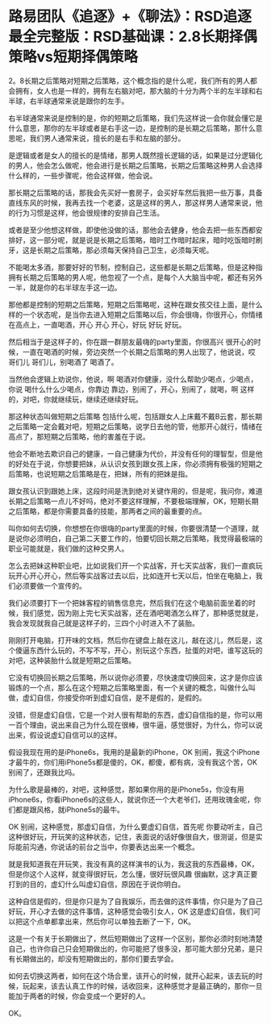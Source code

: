 # 路易团队《追逐》+《聊法》：RSD追逐最全完整版：RSD基础课：2.8长期择偶策略vs短期择偶策略

2。8长期之后策略对短期之后策略，这个概念指的是什么呢，我们所有的男人都会拥有，女人也是一样的，拥有左右脑对吧，那大脑的十分为两个半的左半球和右半球，右半球通常来说是跟你的左手。

右半球通常来说是控制的是，你的短期之后策略，我们先这样说一会你就会懂它是什么意思，那你的左半球或者是右手这一边，是控制的是长期之后策略，那什么意思呢，我们男人通常来说，擅长的是右手和左脑的部分。

是逻辑或者是女人的擅长的是情绪，那男人既然擅长逻辑的话，如果是过分逻辑化的男人，他会怎么做呢，他会进行是长期之后策略，长期之后策略这种男人会选择什么样的，一些步骤呢，他会这样做，他会说。

那长期之后策略的话，那我会先买好一套房子，会买好车然后我把一些万事，具备直线东风的时候，我再去找一个老婆，这是这样的男人，那这样男人通常来说，他的行为习惯是这样，他会很规律的安排自己生活。

或者是至少他想这样做，即使他没做的话，那他会去健身，他会去把一些东西都安排好，这一部分呢，就是说是长期之后策略，暗时工作暗时起床，暗时吃饭暗时刷牙，这是长期之后策略，那必须每天保持自己卫生，必须每天呢。

不能喝太多酒，那要好好的节制，控制自己，这些都是长期之后策略，但是这种指拥有长期之后策略的男人呢，他忽视了一个点，是每个人大脑当中呢，都还有另外一半，就是你的右半球左手这一边。

那他都是控制的短期之后策略，短期之后策略呢，这种在跟女孩交往上面，是什么样的一个状态呢，是当你去进入短期之后策略以后，你会很嗨，你很开心，你情绪在高点上，一直喝酒，开心 开心 开心，好玩 好玩 好玩。

然后相当于是这样子的，你在跟一群朋友最嗨的party里面，你很高兴 很开心的时候，一直在喝酒的时候，旁边突然一个长期之后策略的男人出现了，他说说，哎 哥们儿 哥们儿，别喝酒了 喝酒了。

当然他会逻辑上劝说你，他说，啊 喝酒对你健康，没什么帮助少喝点，少喝点，你说 喝什么什么少喝点，你靠边 靠边，别闹了，开心，别闹了，就喝，啊 这样的，对吧，你就继续玩，继续还继续好玩。

那这种状态叫做短期之后策略 包括什么呢，包括跟女人上床戴不戴B云套，那长期之后策略一定会戴对吧，短期之后策略，说学日去他的管，他那开心就行，情绪在高点了，那短期之后策略，他的害羞在于说。

他会不断地去欺识自己的健康，一自己健康为代价，并没有任何的理智型，但是他的好处在于说，你想要把妹，从认识女孩到跟女孩上床，你必须拥有极强的短期之后策略，也说短期之后策略是在，把妹，所有的把妹是指。

跟女孩认识到跟她上床，这段时间是洗到绝对关键作用的，但是呢，我问你，难道长期之后策略一点儿不好吗，绝对不要这样理解，不要极端理解，OK，短期长期之后策略，都是你需要具备的技能，那两者之间的最重要的点。

叫你如何去切换，你想想在你很嗨的party里面的时候，你要很清楚一个道理，就是说你必须明白，自己第二天要工作的，怕要切回长期之后策略，我觉得最极端的职业可能就是，我们做的这种交男人。

怎么去把妹这种职业吧，比如说我们开一个实战客，开七天实战客，我们一直疯玩玩开心开心开心，然后等实战客过去以后，比如连开七天以后，怕坐在电脑上，我们必须要做一个宣传的。

我们必须要打下一个把妹客程的销售信息完，然后我们在这个电脑前面坐着的时候，我们感觉，因为刚上完七天实战客，还在酒吧喝酒怎么样了，那种感觉就是，我会发现就我自己就是这样子的，三四个小时进入不了装胎。

刚刚打开电脑，打开味的文档，然后你在键盘上敲在这儿，敲在这儿，然后是，这个傻逼东西什么玩的，不写不写，开心，别玩这个东西，扯蛋的对吧，谁写这玩的对吧，这种装胎什么就是短期之后策略。

它没有切换回长期之后策略，所以说你必须要，尽快速度切换回来，这才是你应该锻炼的一个点，那么在这个短期之后策略里面，有一个关键的概念，叫做什么叫做，虚幻自信，你接受你听到虚幻自信，是不是假的，是假的。

没错，但是虚幻自信，它是一个对人很有帮助的东西，虚幻自信指的是，你可以用一百个理由，说出来自己为什么现在很棒，很牛逼，感觉很好，为什么，你可以说出来，假设说虚幻自信可以的这样。

假设我现在用的是iPhone6s，我用的是最新的iPhone，OK 别闹，我这个iPhone才最牛的，你们用iPhone5s都是傻的，OK，都傻，都有病，没有我这个苦，OK 别闹了，还跟我比吗。

为什么歌是最棒的，对吧，这种感觉，那如果你用的是iPhone5s，你没有用iPhone6s，你看iPhone6s的这些人，就说你还一个大老爷们，还用玫瑰金呢，你们都是跟风格，就iPhone5s的最牛。

OK 别闹，这种感觉，那虚幻自信，为什么要虚幻自信，首先呢 你要动听主，自己这种很好玩，开玩笑的这种状态，记住，表面说的话好像很自大，很测诞，但是实际能前沟通，你说话的前台之当中，你要表达出来一个概念。

就是我知道我在开玩笑，我没有真的这样演书的认为，我这我的东西最棒，OK，但是你这个人这样，就变得很好玩，怎么懂，很好玩很风趣 很幽默，这才真正要打到的目的，虚幻什么叫虚幻自信，原因在于说你明白。

这种自信是假的，但是你只是为了自我娱乐，而去做的这件事情，你只是为了自己好玩，开心才去做的这件事情，这种感觉会吸引女人，OK 这是虚幻自信，我们可以把这个点单都拿出来，然后你可以单独去断了一下，OK。

这是一个有关于长期做出了，然后短期做出了这样一个区别，那你必须时刻地清楚自己，也许你自己只会短期做出的，你可能把了很多没，那可能大部分兄弟，是只有长期做出的，却没有短期做出的，那你们要去学会。

如何去切换这两者，如何在这个场合里，该开心的时候，就开心起来，该去玩的时候，玩起来，该去认真工作的时候，话收回来，这种感觉才是最正确的，那你一旦能加于两者的时候，你会变成一个更好的人。

OK。